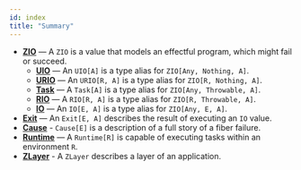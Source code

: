 ```yaml
---
id: index
title: "Summary"
---
```


 - **[ZIO](zio.md)** — A `ZIO` is a value that models an effectful program, which might fail or succeed.
   + **[UIO](uio.md)** — An `UIO[A]` is a type alias for `ZIO[Any, Nothing, A]`.
   + **[URIO](urio.md)** — An `URIO[R, A]` is a type alias for `ZIO[R, Nothing, A]`.
   + **[Task](task.md)** — A `Task[A]` is a type alias for `ZIO[Any, Throwable, A]`.
   + **[RIO](rio.md)** — A `RIO[R, A]` is a type alias for `ZIO[R, Throwable, A]`.
   + **[IO](io.md)** — An `IO[E, A]` is a type alias for `ZIO[Any, E, A]`.
- **[Exit](exit.md)** — An `Exit[E, A]` describes the result of executing an `IO` value.
- **[Cause](cause.md)** - `Cause[E]` is a description of a full story of a fiber failure. 
- **[Runtime](runtime.md)** — A `Runtime[R]` is capable of executing tasks within an environment `R`.
- **[ZLayer](zlayer.md)** - A `ZLayer` describes a layer of an application.